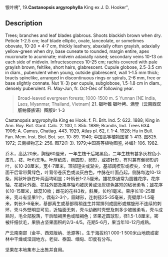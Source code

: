 银叶栲",
19.**Castanopsis argyrophylla** King ex J. D. Hooker",

## Description
Trees; branches and leaf blades glabrous. Shoots blackish brown when dry. Petiole 1-2.5 cm; leaf blade elliptic, ovate, lanceolate, or sometimes obovate, 10-20 ×  4-7 cm, thickly leathery, abaxially often grayish, adaxially yellow-green when dry, base cuneate to rounded, margin entire, apex mucronate to acuminate; midvein adaxially raised; secondary veins 10-13 on each side of midvein. Infructescences 10-25 cm; rachis covered with pale grayish brown, feltlike, short hairs, glabrescent. Cupule globose, 2.5-3.5 cm in diam., puberulent when young, outside glabrescent, wall 1-1.5 mm thick; bracts spinelike, arranged in discontinuous rings or spirals, 2-6 mm, free or base slightly connate. Nut 1(-3) per cupule, subglobose, 1.5-1.8 cm in diam., densely puberulent. Fl. May-Jun, fr. Oct-Dec of following year.

> Broad-leaved evergreen forests; 1000-1500 m. S Yunnan [NE India, Laos, Myanmar, Thailand, Vietnam]
**21. 银叶锥 银叶栲、满登（云南西双版纳傣族语）图版9: 1-3**

Castanopsis argyrophylla King ex Hook. f. Fl. Brit. Ind. 5: 622. 1888; King in Ann. Roy. Bot. Gard. Calc. 2: 100, t. 85b. 1889; Brandis, Ind. Trees 634. 1906; A. Camus, Chatiag. 443. 1929, Atlas pl. 62, f. 1-4. 1928; Hu in Bull. Fan. Mem. Inst. Biol. Bot. ser. 10: 89. 1940; 中国高等植物图鉴 1: 413. 图825. 1972; 云南植物志2: 256. 图72(1-3). 1979;中国高等植物图鉴, 补编1: 106. 1982.

乔木，高达20米，胸径60厘米，一年生枝干后褐黑色，二年生枝有甚多灰棕色小皮孔，枝、叶均无毛。叶厚纸质，椭圆形，卵形，或披针形，有时兼有倒卵形的叶，长10-20厘米，宽4-7厘米，顶部短尖或渐尖，基部阔楔形或楔尖，全缘，叶面干后常带黄绿色，叶背带苍灰色或淡灰白色，中脉在叶面凸起，侧脉每边10-13条，网状叶脉在叶两面均明显；叶柄长1-2.5厘米。雄花序通常为圆锥花序，花序轴、花被片外面、花柱外部及果序轴均被灰黄或淡灰棕色甚短的毡状柔毛；雄花序长10-15厘米，雄蕊10枚；雌花的花柱3枚，斜展，长约1毫米。果序长10-25厘米，壳斗有坚果1个，偶有2-3个，圆球形，连刺径25-35毫米，壳壁厚1-1.5毫米，刺长3-6毫米，基部离生或基部稍稍连生并常排列成圆形或螺旋形不连续的刺环，壳斗外壁明显可见，近轴面无刺，壳斗幼嫩时壳壁及刺多少被微柔毛，壳斗成熟时，毛全部脱落，干后暗褐黑色或暗褐色；坚果近圆球形，径1.5-1.8厘米，密被纤细伏毛，果脐占坚果面积的2/3-4/5。花期5-6月，果当年10-12月成熟。

产云南南部（金平、西双版纳、沧源等）。生于海拔约1 000-1 500米山地疏或密林中干燥或湿润地方。老挝、泰国、缅甸、印度有分布。

坚果在本地集市上出售并食用。
